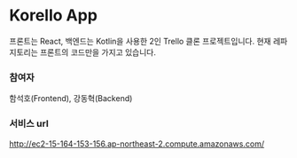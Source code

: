 # Korello App
프론트는 React, 백엔드는 Kotlin을 사용한 2인 Trello 클론 프로젝트입니다.
현재 레파지토리는 프론트의 코드만을 가지고 있습니다.

### 참여자
함석호(Frontend), 강동혁(Backend)

### 서비스 url
http://ec2-15-164-153-156.ap-northeast-2.compute.amazonaws.com/

